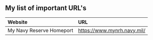 ## My list of important URL's

| Website                | URL                                               |
|:-----------------------|:--------------------------------------------------|
|My Navy Reserve Homeport|https://www.mynrh.navy.mil/                        |
